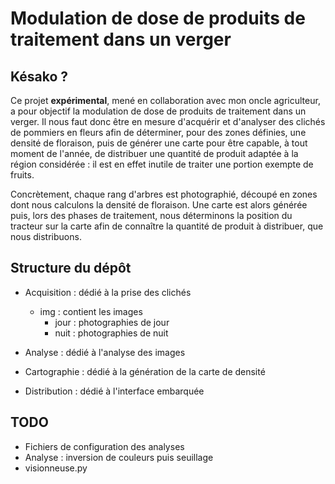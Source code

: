 # Modulation de dose de produits de traitement dans un verger

## Késako ?

Ce projet **expérimental**, mené en collaboration avec mon oncle agriculteur,
a pour objectif la modulation de dose de produits de traitement dans un verger.
Il nous faut donc être en mesure d'acquérir et d'analyser des clichés de pommiers
en fleurs afin de déterminer, pour des zones définies, une densité de floraison, 
puis de générer une carte pour être capable, à tout moment de l'année, de 
distribuer une quantité de produit adaptée à la région considérée : il est en
effet inutile de traiter une portion exempte de fruits.

Concrètement, chaque rang d'arbres est photographié, découpé en zones dont nous 
calculons la densité de floraison. Une carte est alors générée puis, lors des 
phases de traitement, nous déterminons la position du tracteur sur la carte afin 
de connaître la quantité de produit à distribuer, que nous distribuons. 

## Structure du dépôt

* Acquisition : dédié à la prise des clichés
    * img : contient les images
        * jour : photographies de jour
        * nuit : photographies de nuit
        
* Analyse : dédié à l'analyse des images

* Cartographie : dédié à la génération de la carte de densité

* Distribution : dédié à l'interface embarquée

## TODO
* Fichiers de configuration des analyses
* Analyse : inversion de couleurs puis seuillage
* visionneuse.py
